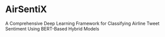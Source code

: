 # AirSentiX
A Comprehensive Deep Learning Framework for Classifying Airline Tweet Sentiment Using BERT-Based Hybrid Models
